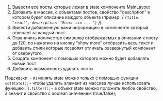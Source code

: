 1. Вывести все посты которые лежат в state компонента MainLayout
2. Добавить в массив, с объектами постов, свойство "description" в котором будет 
   описание каждого объекта (пример: <i>{ `{title: "react", description: "React это ... "}` }</i>)
3. Вывести добавленную вами информацию в компоненте который отвечает за каждый пост.
4. Ограничить количество символов отображаемых в описании к посту до 120, по нажатию на кнопку 
   "show more" отобразить весь текст и добавить стили которые позволят отличать развернутый компонент от свернутого.
5. Создать компонент с помощью которого можно будет добавлять новый пост
6. Добавить возможность удалять посты

Подсказки:
    - изменять state можно только с помощью функции `setState()`;
    - чтобы удалить элемент из массива лучше использовать функцию `[].filter()`;
    - в объект state можно положить любое свойство, а значит и свойство с boolean значением (true/false);